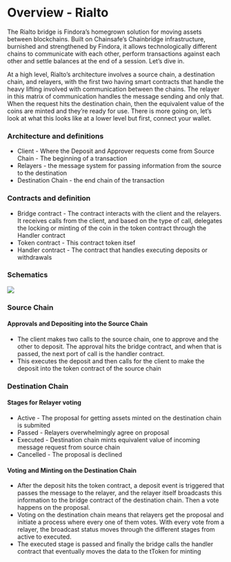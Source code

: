 # Overview - Rialto

The Rialto bridge is Findora’s homegrown solution for moving assets between blockchains. Built on Chainsafe’s Chainbridge infrastructure, burnished and strengthened by Findora, it allows technologically different chains to communicate with each other, perform transactions against each other and settle balances at the end of a session. Let’s dive in.

At a high level, Rialto’s architecture involves a source chain, a destination chain, and relayers, with the first two having smart contracts that handle the heavy lifting involved with communication between the chains. The relayer in this matrix of communication handles the message sending and only that. When the request hits the destination chain, then the equivalent value of the coins are minted and they’re ready for use. There is more going on, let’s look at what this looks like at a lower level but first, connect your wallet.

### Architecture and definitions[​](https://wiki.findora.org/docs/Reference-Dapps/rialto-bridge/rialto-overview#architecture-and-definitions) <a href="#architecture-and-definitions" id="architecture-and-definitions"></a>

* Client - Where the Deposit and Approver requests come from Source Chain - The beginning of a transaction
* Relayers - the message system for passing information from the source to the destination
* Destination Chain - the end chain of the transaction

### Contracts and definition[​](https://wiki.findora.org/docs/Reference-Dapps/rialto-bridge/rialto-overview#contracts-and-definition) <a href="#contracts-and-definition" id="contracts-and-definition"></a>

* Bridge contract - The contract interacts with the client and the relayers. It receives calls from the client, and based on the type of call, delegates the locking or minting of the coin in the token contract through the Handler contract
* Token contract - This contract token itsef
* Handler contract - The contract that handles executing deposits or withdrawals

### Schematics[​](https://wiki.findora.org/docs/Reference-Dapps/rialto-bridge/rialto-overview#schematics) <a href="#schematics" id="schematics"></a>

![](https://wiki.findora.org/assets/images/Schematics-87733df2afa65ddd31acf297f563924e.jpg)

### Source Chain[​](https://wiki.findora.org/docs/Reference-Dapps/rialto-bridge/rialto-overview#source-chain) <a href="#source-chain" id="source-chain"></a>

#### Approvals and Depositing into the Source Chain[​](https://wiki.findora.org/docs/Reference-Dapps/rialto-bridge/rialto-overview#approvals-and-depositing-into-the-source-chain) <a href="#approvals-and-depositing-into-the-source-chain" id="approvals-and-depositing-into-the-source-chain"></a>

* The client makes two calls to the source chain, one to approve and the other to deposit. The approval hits the bridge contract, and when that is passed, the next port of call is the handler contract.
* This executes the deposit and then calls for the client to make the deposit into the token contract of the source chain

### Destination Chain[​](https://wiki.findora.org/docs/Reference-Dapps/rialto-bridge/rialto-overview#destination-chain) <a href="#destination-chain" id="destination-chain"></a>

#### Stages for Relayer voting[​](https://wiki.findora.org/docs/Reference-Dapps/rialto-bridge/rialto-overview#stages-for-relayer-voting) <a href="#stages-for-relayer-voting" id="stages-for-relayer-voting"></a>

* Active - The proposal for getting assets minted on the destination chain is submited
* Passed - Relayers overwhelmingly agree on proposal
* Executed - Destination chain mints equivalent value of incoming message request from source chain
* Cancelled - The proposal is declined

#### Voting and Minting on the Destination Chain[​](https://wiki.findora.org/docs/Reference-Dapps/rialto-bridge/rialto-overview#voting-and-minting-on-the-destination-chain) <a href="#voting-and-minting-on-the-destination-chain" id="voting-and-minting-on-the-destination-chain"></a>

* After the deposit hits the token contract, a deposit event is triggered that passes the message to the relayer, and the relayer itself broadcasts this information to the bridge contract of the destination chain. Then a vote happens on the proposal.
* Voting on the destination chain means that relayers get the proposal and initiate a process where every one of them votes. With every vote from a relayer, the broadcast status moves through the different stages from active to executed.
* The executed stage is passed and finally the bridge calls the handler contract that eventually moves the data to the tToken for minting
